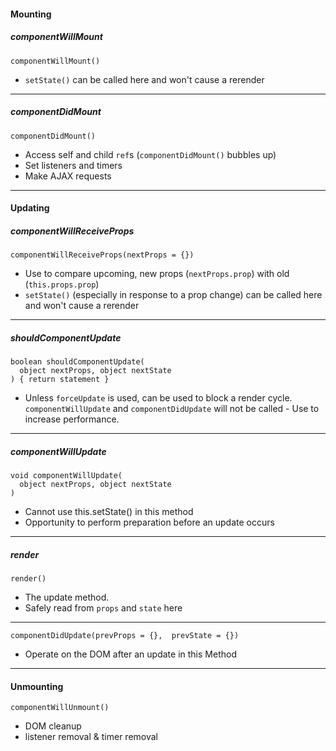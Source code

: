 #### Mounting

##### componentWillMount
```
componentWillMount()
```
- `setState()` can be called here and won't cause a rerender

---

##### componentDidMount

```
componentDidMount()
```
- Access self and child `ref`s (`componentDidMount()` bubbles up)
- Set listeners and timers
- Make AJAX requests

---

#### Updating

##### componentWillReceiveProps
```
componentWillReceiveProps(nextProps = {})
```
- Use to compare upcoming, new props (`nextProps.prop`) with old (`this.props.prop`)
- `setState()` (especially in response to a prop change) can be called here and won't cause a rerender

---

##### shouldComponentUpdate

```
boolean shouldComponentUpdate(
  object nextProps, object nextState
) { return statement }
```

- Unless `forceUpdate` is used, can be used to block a render cycle. `componentWillUpdate` and `componentDidUpdate` will not be called - Use to increase performance.

---

##### componentWillUpdate

```
void componentWillUpdate(
  object nextProps, object nextState
)
```

- Cannot use this.setState() in this method
- Opportunity to perform preparation before an update occurs

---

##### render

```
render()
```

- The update method.
- Safely read from `props` and `state` here

---



```
componentDidUpdate(prevProps = {},  prevState = {})
```

- Operate on the DOM after an update in this Method

---

#### Unmounting

```
componentWillUnmount()
```
- DOM cleanup
- listener removal & timer removal

